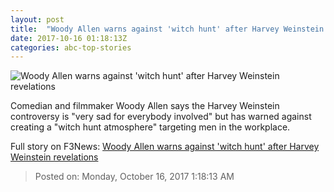 ```yaml
---
layout: post
title:  "Woody Allen warns against 'witch hunt' after Harvey Weinstein revelations"
date: 2017-10-16 01:18:13Z
categories: abc-top-stories
---
```


![Woody Allen warns against 'witch hunt' after Harvey Weinstein revelations](http://www.abc.net.au/news/image/9053354-1x1-700x700.jpg)

Comedian and filmmaker Woody Allen says the Harvey Weinstein controversy is "very sad for everybody involved" but has warned against creating a "witch hunt atmosphere" targeting men in the workplace.


Full story on F3News: [Woody Allen warns against 'witch hunt' after Harvey Weinstein revelations](http://www.f3nws.com/n/FtfaKE)

> Posted on: Monday, October 16, 2017 1:18:13 AM
